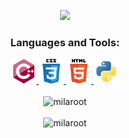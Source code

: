 <p align="center">
  <img src="https://github.com/Milaroot/Milaroot/blob/main/MILA.gif" />
  <br/>
</p>
<h3 align="center">Languages and Tools:</h3>
<p align="center"> 
  <a href="https://www.w3schools.com/cpp/" target="_blank"> 
    <img src="https://raw.githubusercontent.com/devicons/devicon/master/icons/cplusplus/cplusplus-original.svg" alt="cplusplus" width="40" height="40"/> 
  </a> 
  <a href="https://www.w3schools.com/css/" target="_blank"> 
    <img src="https://raw.githubusercontent.com/devicons/devicon/master/icons/css3/css3-original-wordmark.svg" alt="css3" width="40" height="40"/> 
  </a> 
  <a href="https://www.w3.org/html/" target="_blank"> 
  <img src="https://raw.githubusercontent.com/devicons/devicon/master/icons/html5/html5-original-wordmark.svg" alt="html5" width="40" height="40"/> 
  </a> 
  <a href="https://www.python.org" target="_blank"> 
    <img src="https://raw.githubusercontent.com/devicons/devicon/master/icons/python/python-original.svg" alt="python" width="40" height="40"/>
  </a>
  <br/>
  <br/>
  <img src="https://github-readme-stats.vercel.app/api?username=milaroot&show_icons=true&locale=en&&theme=ocean_dark" alt="milaroot" />
  <br/>
  <br/>
  <img src="https://github-readme-stats.vercel.app/api/top-langs?username=milaroot&show_icons=true&locale=en&layout=compact&&theme=ocean_dark" alt="milaroot" />
</p>






